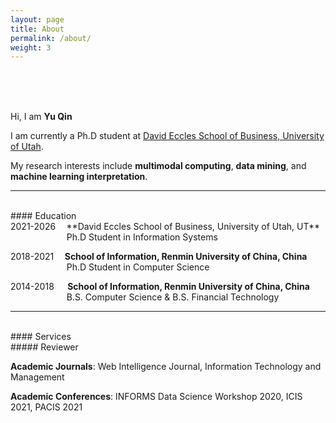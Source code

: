```yaml
---
layout: page
title: About
permalink: /about/
weight: 3
---
```

<br>
<br>
<br>

Hi, I am **Yu Qin** <br>

I am currently a Ph.D student at [David Eccles School of Business, University of Utah](https://eccles.utah.edu/). <br>

My research interests include **multimodal computing**, **data mining**, and **machine learning interpretation**. <br>

---

<br>
#### Education 
<br>
2021-2026 &ensp; &thinsp;**David Eccles School of Business, University of Utah, UT**<br>
&emsp; &emsp; &emsp; &emsp; &emsp; Ph.D Student in Information Systems <br>

2018-2021 &ensp; &thinsp;**School of Information, Renmin University of China, China**<br>
&emsp; &emsp; &emsp; &emsp; &emsp; Ph.D Student in Computer Science <br>

2014-2018 &ensp; &thinsp; **School of Information, Renmin University of China, China**<br>
&emsp; &emsp; &emsp; &emsp; &emsp; B.S. Computer Science & B.S. Financial Technology <br>

---

<br>
#### Services
<br>
##### Reviewer <br>

**Academic Journals**: Web Intelligence Journal, Information Technology and Management <br>

**Academic Conferences**: INFORMS Data Science Workshop 2020, ICIS 2021, PACIS 2021 <br>



